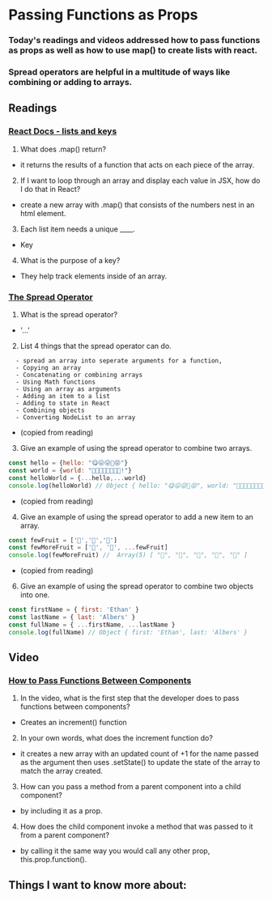 # Passing Functions as Props

### Today's readings and videos addressed how to pass functions as props as well as how to use map() to create lists with react.
### Spread operators are helpful in a multitude of ways like combining or adding to arrays.

## Readings
### [React Docs - lists and keys](https://reactjs.org/docs/lists-and-keys.html)
1. What does .map() return?
  - it returns the results of a function that acts on each piece of the array.
2. If I want to loop through an array and display each value in JSX, how do I do that in React?
  - create a new array with .map() that consists of the numbers nest in an html element.
3. Each list item needs a unique ____.
  - Key
4. What is the purpose of a key?
  - They help track elements inside of an array.

### [The Spread Operator](https://medium.com/coding-at-dawn/how-to-use-the-spread-operator-in-javascript-b9e4a8b06fab)
1. What is the spread operator?
  - '...'
2. List 4 things that the spread operator can do.
~~~
  - spread an array into seperate arguments for a function,
  - Copying an array
  - Concatenating or combining arrays
  - Using Math functions
  - Using an array as arguments
  - Adding an item to a list
  - Adding to state in React
  - Combining objects
  - Converting NodeList to an array
~~~
  - (copied from reading)
3. Give an example of using the spread operator to combine two arrays.

~~~ js
const hello = {hello: "😋😛😜🤪😝"}
const world = {world: "🙂🙃😉😊😇🥰😍🤩!"}
const helloWorld = {...hello,...world}
console.log(helloWorld) // Object { hello: "😋😛😜🤪😝", world: "🙂🙃😉😊😇🥰😍🤩!" }
~~~
  - (copied from reading)

4. Give an example of using the spread operator to add a new item to an array.
~~~ js
const fewFruit = ['🍏','🍊','🍌']
const fewMoreFruit = ['🍉', '🍍', ...fewFruit]
console.log(fewMoreFruit) //  Array(5) [ "🍉", "🍍", "🍏", "🍊", "🍌" ]
~~~
  - (copied from reading)
6. Give an example of using the spread operator to combine two objects into one.
~~~ js
const firstName = { first: 'Ethan' }
const lastName = { last: 'Albers' }
const fullName = { ...firstName, ...lastName }
console.log(fullName) // Object { first: 'Ethan', last: 'Albers' }
~~~
  
## Video
### [How to Pass Functions Between Components](https://www.youtube.com/watch?v=c05OL7XbwXU)
1. In the video, what is the first step that the developer does to pass functions between components?
  - Creates an increment() function
2. In your own words, what does the increment function do?
  - it creates a new array with an updated count of +1 for the name passed as the argument then uses .setState() to update the state of the array to match the array created.
3. How can you pass a method from a parent component into a child component?
  - by including it as a prop.
4. How does the child component invoke a method that was passed to it from a parent component?
  - by calling it the same way you would call any other prop, this.prop.function().

## Things I want to know more about:
### 
